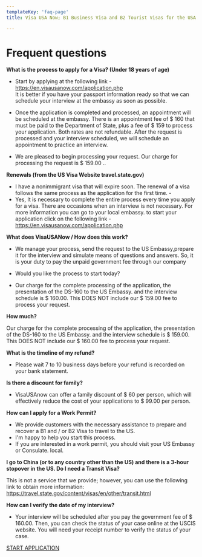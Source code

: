 ```yaml
---
templateKey: 'faq-page'
title: Visa USA Now; B1 Business Visa and B2 Tourist Visas for the USA

---
```

# Frequent questions

**What is the process to apply for a Visa? (Under 18 years of age)**
* Start by applying at the following link -  https://en.visausanow.com/application.php  
It is better if you have your passport information ready so that we can schedule your interview at the embassy as soon as possible.  

* Once the application is completed and processed, an appointment will be scheduled at the embassy. There is an appointment fee of $ 160 that must be paid to the Department of State, plus a fee of $ 159 to process your application. Both rates are not refundable. After the request is processed and your interview scheduled, we will schedule an appointment to practice an interview. 

* We are pleased to begin processing your request. Our charge for processing the request is $ 159.00 ..
 

**Renewals (from the US Visa Website travel.state.gov)**

 
* I have a nonimmigrant visa that will expire soon. The renewal of a visa follows the same process as the application for the first time. -
* Yes, It is necessary to complete the entire process every time you apply for a visa. There are occasions when an interview is not necessary. For more information you can go to your local embassy. to start your application click on the following link -  https://en.visausanow.com/application.php
 

**What does VisaUSANow / How does this work?**
 

* We manage your process, send the request to the US Embassy, ​​prepare it for the interview and simulate means of questions and answers. So, it is your duty to pay the unpaid government fee through our company

* Would you like the process to start today?

* Our charge for the complete processing of the application, the presentation of the DS-160 to the US Embassy. and the interview schedule is $ 160.00. This DOES NOT include our $ 159.00 fee to process your request.
   

**How much?**

Our charge for the complete processing of the application, the presentation of the DS-160 to the US Embassy. and the interview schedule is $ 159.00. This DOES NOT include our $ 160.00 fee to process your request.

**What is the timeline of my refund?** 

* Please wait 7 to 10 business days before your refund is recorded on your bank statement.
  
**Is there a discount for family?** 

* VisaUSAnow can offer a family discount of $ 60 per person, which will effectively reduce the cost of your applications to $ 99.00 per person. 

**How can I apply for a Work Permit?** 

* We provide customers with the necessary assistance to prepare and recover a B1 and / or B2 Visa to travel to the US.
* I'm happy to help you start this process.
* If you are interested in a work permit, you should visit your US Embassy or Consulate. local.

**I go to China (or to any country other than the US) and there is a 3-hour stopover in the US. Do I need a Transit Visa?**

This is not a service that we provide; however, you can use the following link to obtain more information: 
https://travel.state.gov/content/visas/en/other/transit.html

**How can I verify the date of my interview?**

* Your interview will be scheduled after you pay the government fee of $ 160.00. Then, you can check the status of your case online at the USCIS website. You will need your receipt number to verify the status of your case.      

[START APPLICATION]()